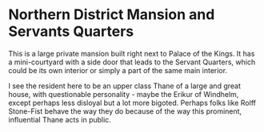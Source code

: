 # Northern District Mansion and Servants Quarters

This is a large private mansion built right next to Palace of the Kings. It has a mini-courtyard with a side door that leads to the Servant Quarters, which could be its own interior or simply a part of the same main interior.

I see the resident here to be an upper class Thane of a large and great house, with questionable personality - maybe the Erikur of Windhelm, except perhaps less disloyal but a lot more bigoted. Perhaps folks like Rolff Stone-Fist behave the way they do because of the way this prominent, influential Thane acts in public.
